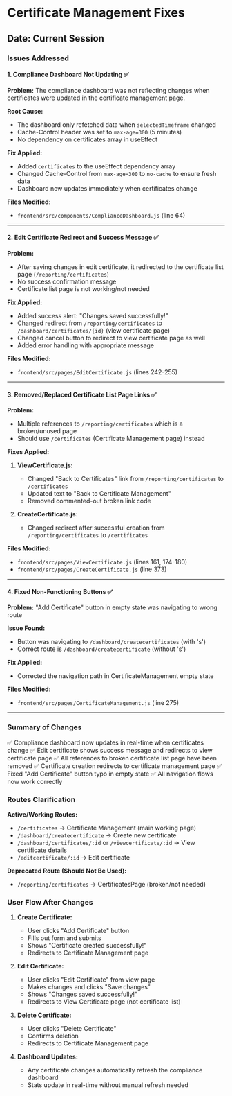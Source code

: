 # Certificate Management Fixes

## Date: Current Session

### Issues Addressed

#### 1. Compliance Dashboard Not Updating ✅

**Problem:** The compliance dashboard was not reflecting changes when certificates were updated in the certificate management page.

**Root Cause:** 
- The dashboard only refetched data when `selectedTimeframe` changed
- Cache-Control header was set to `max-age=300` (5 minutes)
- No dependency on certificates array in useEffect

**Fix Applied:**
- Added `certificates` to the useEffect dependency array
- Changed Cache-Control from `max-age=300` to `no-cache` to ensure fresh data
- Dashboard now updates immediately when certificates change

**Files Modified:**
- `frontend/src/components/ComplianceDashboard.js` (line 64)

---

#### 2. Edit Certificate Redirect and Success Message ✅

**Problem:** 
- After saving changes in edit certificate, it redirected to the certificate list page (`/reporting/certificates`)
- No success confirmation message
- Certificate list page is not working/not needed

**Fix Applied:**
- Added success alert: "Changes saved successfully!"
- Changed redirect from `/reporting/certificates` to `/dashboard/certificates/{id}` (view certificate page)
- Changed cancel button to redirect to view certificate page as well
- Added error handling with appropriate message

**Files Modified:**
- `frontend/src/pages/EditCertificate.js` (lines 242-255)

---

#### 3. Removed/Replaced Certificate List Page Links ✅

**Problem:** 
- Multiple references to `/reporting/certificates` which is a broken/unused page
- Should use `/certificates` (Certificate Management page) instead

**Fixes Applied:**

1. **ViewCertificate.js:**
   - Changed "Back to Certificates" link from `/reporting/certificates` to `/certificates`
   - Updated text to "Back to Certificate Management"
   - Removed commented-out broken link code

2. **CreateCertificate.js:**
   - Changed redirect after successful creation from `/reporting/certificates` to `/certificates`

**Files Modified:**
- `frontend/src/pages/ViewCertificate.js` (lines 161, 174-180)
- `frontend/src/pages/CreateCertificate.js` (line 373)

---

#### 4. Fixed Non-Functioning Buttons ✅

**Problem:** "Add Certificate" button in empty state was navigating to wrong route

**Issue Found:**
- Button was navigating to `/dashboard/createcertificates` (with 's')
- Correct route is `/dashboard/createcertificate` (without 's')

**Fix Applied:**
- Corrected the navigation path in CertificateManagement empty state

**Files Modified:**
- `frontend/src/pages/CertificateManagement.js` (line 275)

---

### Summary of Changes

✅ Compliance dashboard now updates in real-time when certificates change
✅ Edit certificate shows success message and redirects to view certificate page
✅ All references to broken certificate list page have been removed
✅ Certificate creation redirects to certificate management page
✅ Fixed "Add Certificate" button typo in empty state
✅ All navigation flows now work correctly

### Routes Clarification

**Active/Working Routes:**
- `/certificates` → Certificate Management (main working page)
- `/dashboard/createcertificate` → Create new certificate
- `/dashboard/certificates/:id` or `/viewcertificate/:id` → View certificate details
- `/editcertificate/:id` → Edit certificate

**Deprecated Route (Should Not Be Used):**
- `/reporting/certificates` → CertificatesPage (broken/not needed)

### User Flow After Changes

1. **Create Certificate:**
   - User clicks "Add Certificate" button
   - Fills out form and submits
   - Shows "Certificate created successfully!"
   - Redirects to Certificate Management page

2. **Edit Certificate:**
   - User clicks "Edit Certificate" from view page
   - Makes changes and clicks "Save changes"
   - Shows "Changes saved successfully!"
   - Redirects to View Certificate page (not certificate list)

3. **Delete Certificate:**
   - User clicks "Delete Certificate"
   - Confirms deletion
   - Redirects to Certificate Management page

4. **Dashboard Updates:**
   - Any certificate changes automatically refresh the compliance dashboard
   - Stats update in real-time without manual refresh needed
